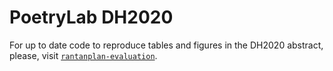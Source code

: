 # PoetryLab DH2020

For up to date code to reproduce tables and figures in the DH2020 abstract, please, visit [`rantanplan-evaluation`](https://github.com/linhd-postdata/rantanplan-evaluation).
